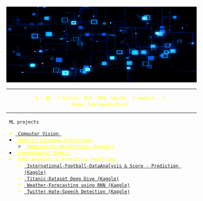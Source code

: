 <p align="center">
  <img src="extra/back_gif.gif" height="200" width ="100%"/>
</p>
<hr>
<p align="center" style="color: yellow;"><code> { ..ML, C.Vision, NLP, NPS, Gen.M.. } models ../.. Paper_Implementations </code></p>
<hr>
<p align = "Left"><code> ML projects </code>
  <ul type = "o">
    <li style="color:yellow;"><a href = "CV"><code> Computer Vision </code></a></li>
    <li><a style="color:yellow;" href = "Sequential Models"><code> Natural Language Processing </code></a>
    <ul type="s">
      <li><a style="color:yellow;" href="https://www.kaggle.com/alikmondal/named-entity-recognition-using-rnn"><code> Name Entity Recognition (Kaggle) </code></a></li>
    </ul>
    </li>
    <li><a style="color:yellow;" href = "Experimentals"><code> Experimental Models </code></a></li>
    <li style="color:yellow;"><code> Data Analysis & Predictive Modelling </code></a>
      <ul type = "s">
        <li><a href = "https://www.kaggle.com/alikmondal/internationalfootball-game-result-predictor"><code> International-Football-DataAnalysis & Score - Prediction (Kaggle)</code></a></li>
        <li><a href = "https://www.kaggle.com/alikmondal/titanic-dataset-beginner-deep-dive"><code> Titanic-Dataset Deep Dive (Kaggle)</code></a></li>
        <li><a href = "https://www.kaggle.com/alikmondal/weather-forecasting-using-rnn"><code> Weather-Forecasting using RNN (Kaggle)</code></a></li>
        <li><a href = "https://www.kaggle.com/alikmondal/twitter-hate-speech-detection"><code> Twitter Hate-Speech Detection (Kaggle)</code></a></li>
    </li>
  </ul>
</p>
